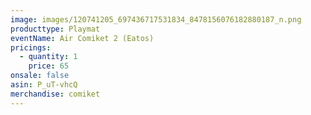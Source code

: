 ```yaml
---
image: images/120741205_697436717531834_8478156076182880187_n.png
producttype: Playmat
eventName: Air Comiket 2 (Eatos)
pricings:
  - quantity: 1
    price: 65
onsale: false
asin: P_uT-vhcQ
merchandise: comiket
---
```

